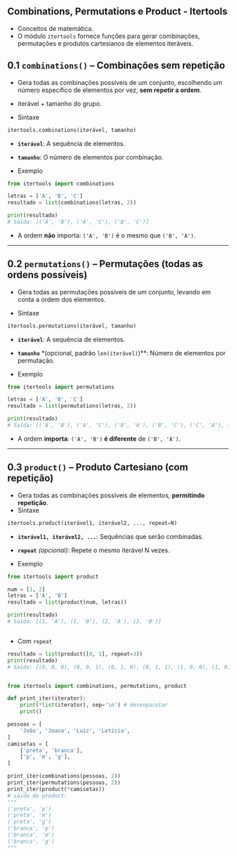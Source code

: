 ## Combinations, Permutations e Product - Itertools
- Conceitos de matemática. 
- O módulo `itertools` fornece funções para gerar combinações, permutações e produtos cartesianos de elementos iteráveis.  

## 0.1 `combinations()` – Combinações sem repetição
- Gera todas as combinações possíveis de um conjunto, escolhendo um número específico de elementos por vez, **sem repetir a ordem**.  
- iterável + tamanho do grupo.

- Sintaxe  
```python
itertools.combinations(iterável, tamanho)
```
- **`iterável`**: A sequência de elementos.  
- **`tamanho`**: O número de elementos por combinação.  

- Exemplo  
```python
from itertools import combinations

letras = ['A', 'B', 'C']
resultado = list(combinations(letras, 2))

print(resultado)
# Saída: [('A', 'B'), ('A', 'C'), ('B', 'C')]
```
- A ordem **não** importa: `('A', 'B')` é o mesmo que `('B', 'A')`.  

---

## 0.2 `permutations()` – Permutações (todas as ordens possíveis)
- Gera todas as permutações possíveis de um conjunto, levando em conta a ordem dos elementos.  

- Sintaxe 
```python
itertools.permutations(iterável, tamanho)
```
- **`iterável`**: A sequência de elementos.  
- **`tamanho`** *(opcional, padrão `len(iterável)`)**: Número de elementos por permutação.  

- Exemplo
```python
from itertools import permutations

letras = ['A', 'B', 'C']
resultado = list(permutations(letras, 2))

print(resultado)
# Saída: [('A', 'B'), ('A', 'C'), ('B', 'A'), ('B', 'C'), ('C', 'A'), ('C', 'B')]
```
- A ordem **importa**: `('A', 'B')` **é diferente** de `('B', 'A')`.  

---

## 0.3 `product()` – Produto Cartesiano (com repetição)  
- Gera todas as combinações possíveis de elementos, **permitindo repetição**.  
- Sintaxe  
```python
itertools.product(iterável1, iterável2, ..., repeat=N)
```
- **`iterável1, iterável2, ...`**: Sequências que serão combinadas.  
- **`repeat`** *(opcional)*: Repete o mesmo iterável N vezes.  

- Exemplo
```python
from itertools import product

num = [1, 2]
letras = ['A', 'B']
resultado = list(product(num, letras))

print(resultado)
# Saída: [(1, 'A'), (1, 'B'), (2, 'A'), (2, 'B')]



```
- Com `repeat`  
```python
resultado = list(product([0, 1], repeat=3))
print(resultado)
# Saída: [(0, 0, 0), (0, 0, 1), (0, 1, 0), (0, 1, 1), (1, 0, 0), (1, 0, 1), (1, 1, 0), (1, 1, 1)]


```

````py

from itertools import combinations, permutations, product

def print_iter(iterator):
    print(*list(iterator), sep='\n') # desenpacotar
    print()

pessoas = [
    'João', 'Joana', 'Luiz', 'Letícia',
]
camisetas = [
    ['preta', 'branca'],
    ['p', 'm', 'g'],
]

print_iter(combinations(pessoas, 2))
print_iter(permutations(pessoas, 2))
print_iter(product(*camisetas))
# saida do product:
"""
('preta', 'p')
('preta', 'm')
('preta', 'g')
('branca', 'p')
('branca', 'm')
('branca', 'g')
"""

````
